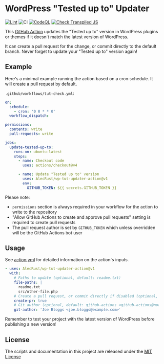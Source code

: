 # WordPress "Tested up to" Updater

<!-- markdownlint-disable -->

[![Lint](https://github.com/AlecRust/wp-tut-updater-action/actions/workflows/linter.yml/badge.svg)](https://github.com/super-linter/super-linter)
![CI](https://github.com/AlecRust/wp-tut-updater-action/actions/workflows/ci.yml/badge.svg)
[![CodeQL](https://github.com/AlecRust/wp-tut-updater-action/actions/workflows/codeql-analysis.yml/badge.svg)](https://github.com/AlecRust/wp-tut-updater-action/actions/workflows/codeql-analysis.yml)
[![Check Transpiled JS](https://github.com/AlecRust/wp-tut-updater-action/actions/workflows/check-dist.yml/badge.svg)](https://github.com/AlecRust/wp-tut-updater-action/actions/workflows/check-dist.yml)

<!-- markdownlint-enable -->

This [GitHub Action](https://github.com/features/actions) updates the "Tested up
to" version in WordPress plugins or themes if it doesn't match the latest
version of WordPress.

It can create a pull request for the change, or commit directly to the default
branch. Never forget to update your "Tested up to" version again!

## Example

Here's a minimal example running the action based on a cron schedule. It will
create a pull request by default.

`.github/workflows/tut-check.yml`:

```yaml
on:
  schedule:
    - cron: '0 0 * * 0'
  workflow_dispatch:

permissions:
  contents: write
  pull-requests: write

jobs:
  update-tested-up-to:
    runs-on: ubuntu-latest
    steps:
      - name: Checkout code
        uses: actions/checkout@v4

      - name: Update "Tested up to" version
        uses: AlecRust/wp-tut-updater-action@v1
        env:
          GITHUB_TOKEN: ${{ secrets.GITHUB_TOKEN }}
```

Please note:

- `permissions` section is always required in your workflow for the action to
  write to the repository
- "Allow GitHub Actions to create and approve pull requests" setting is required
  to create pull requests
- The pull request author is set by `GITHUB_TOKEN` which unless overridden will
  be the GitHub Actions bot user

## Usage

See [action.yml](action.yml) for detailed information on the action's inputs.

```yaml
- uses: AlecRust/wp-tut-updater-action@v1
  with:
    # Paths to update (optional, default: readme.txt)
    file-paths: |
      readme.txt
      src/other-file.php
    # Create a pull request, or commit directly if disabled (optional, default: true)
    create-pr: true
    # Git author (optional, default: github-actions <github-actions@noreply.github.com>)
    git-author: 'Joe Bloggs <joe.bloggs@example.com>'
```

Remember to test your project with the latest version of WordPress before
publishing a new version!

## License

The scripts and documentation in this project are released under the
[MIT License](LICENSE)
